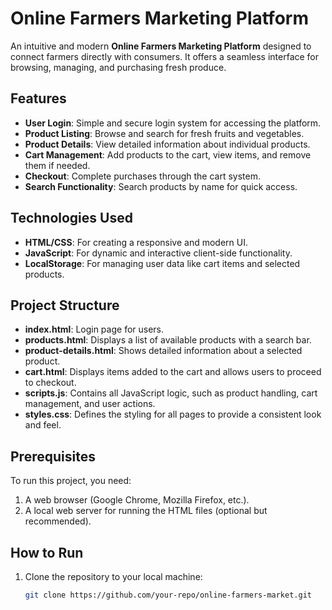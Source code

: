 # Online Farmers Marketing Platform

An intuitive and modern **Online Farmers Marketing Platform** designed to connect farmers directly with consumers. It offers a seamless interface for browsing, managing, and purchasing fresh produce.

## Features

- **User Login**: Simple and secure login system for accessing the platform.
- **Product Listing**: Browse and search for fresh fruits and vegetables.
- **Product Details**: View detailed information about individual products.
- **Cart Management**: Add products to the cart, view items, and remove them if needed.
- **Checkout**: Complete purchases through the cart system.
- **Search Functionality**: Search products by name for quick access.

## Technologies Used

- **HTML/CSS**: For creating a responsive and modern UI.
- **JavaScript**: For dynamic and interactive client-side functionality.
- **LocalStorage**: For managing user data like cart items and selected products.

## Project Structure

- **index.html**: Login page for users.
- **products.html**: Displays a list of available products with a search bar.
- **product-details.html**: Shows detailed information about a selected product.
- **cart.html**: Displays items added to the cart and allows users to proceed to checkout.
- **scripts.js**: Contains all JavaScript logic, such as product handling, cart management, and user actions.
- **styles.css**: Defines the styling for all pages to provide a consistent look and feel.

## Prerequisites

To run this project, you need:

1. A web browser (Google Chrome, Mozilla Firefox, etc.).
2. A local web server for running the HTML files (optional but recommended).

## How to Run

1. Clone the repository to your local machine:
   ```bash
   git clone https://github.com/your-repo/online-farmers-market.git
